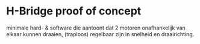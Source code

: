 # H-Bridge proof of concept

minimale hard- & software die aantoont dat 2 motoren onafhankelijk van elkaar kunnen draaien, (traploos) regelbaar zijn in snelheid en draairichting.
